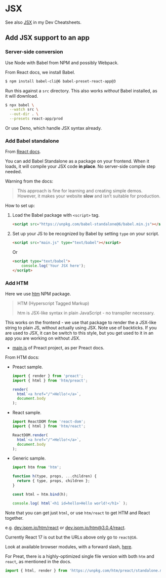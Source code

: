 # JSX

See also [JSX][] in my Dev Cheatsheets.

[JSX]: https://michaelcurrin.github.io/dev-cheatsheets/cheatsheets/javascript/general/jsx.html


## Add JSX support to an app

### Server-side conversion

Use Node with Babel from NPM and possibly Webpack.

From React docs, we install Babel.

```sh
$ npm install babel-cli@6 babel-preset-react-app@3
```

Run this against a `src` directory. This also works _without_ Babel installed, as it will download.

```sh
$ npx babel \
  --watch src \
  --out-dir . \
  --presets react-app/prod
```

Or use Deno, which handle JSX syntax already.

### Add Babel standalone

From [React docs](https://reactjs.org/docs/add-react-to-a-website.html).

You can add Babel Standalone as a package on your frontend. When it loads, it will compile your JSX code **in place**. No server-side compile step needed.

Warning from the docs:

> This approach is fine for learning and creating simple demos. However, it makes your website **slow** and isn’t suitable for production.

How to set up:

1. Load the Babel package with `<script>` tag.
    ```html
    <script src="https://unpkg.com/babel-standalone@6/babel.min.js"></script>
    ```
2. Set up your JS to be recognized by Babel by setting `type` on your script.
    ```html
    <script src="main.js" type="text/babel"></script>
    ```
    Or
    ```html
    <script type="text/babel">
        console.log('Your JSX here');
    </script>
    ```

### Add HTM

Here we use [htm](https://www.npmjs.com/package/htm) NPM package.

> HTM (Hyperscript Tagged Markup)
>
> htm is JSX-like syntax in plain JavaScript - no transpiler necessary.

This works on the frontend -  we use that package to render the a JSX-like string to plain JS, without actually using JSX. Note use of backticks. If you are used to JSX, it can be switch to this style, but you get used to it in an app you are working on without JSX.

- [main.js](https://github.com/MichaelCurrin/preact-frontend-quickstart/blob/main/main.js) of Preact project, as per Preact docs.

From HTM docs:

- Preact sample.
    ```javascript
    import { render } from 'preact';
    import { html } from 'htm/preact';

    render(
      html`<a href="/">Hello!</a>`, 
      document.body
    );
    ```
- React sample.
    ```javascript
    import ReactDOM from 'react-dom';
    import { html } from 'htm/react';

    ReactDOM.render(
      html`<a href="/">Hello!</a>`,
      document.body
    );
    ```
- Generic sample.
    ```javascript
    import htm from 'htm';

    function h(type, props, ...children) {
      return { type, props, children };
    }

    const html = htm.bind(h);

    console.log( html`<h1 id=hello>Hello world!</h1>` );
    ```

Note that you can get just `html`, or use `htm/react` to get HTM and React together.

e.g. [dev.jspm.io/htm/react](https://dev.jspm.io/htm/react) or [dev.jspm.io/htm@3.0.4/react](https://dev.jspm.io/htm@3.0.4/react).

Currently React 17 is out but the URLs above only go to `react@16`.

Look at available browser modules, with a forward slash, [here](https://dev.jspm.io/htm/react).

For Preat, there is a highly-optimized single file version with both `htm` and `react`, as mentioned in the docs.

```javascript
import { html, render } from 'https://unpkg.com/htm/preact/standalone.module.js'
```
